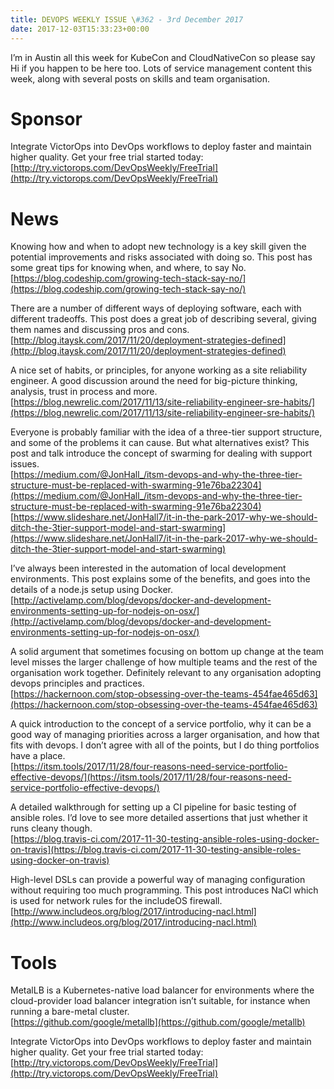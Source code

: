 ```yaml
---
title: DEVOPS WEEKLY ISSUE \#362 - 3rd December 2017 
date: 2017-12-03T15:33:23+00:00
---
```


I’m in Austin all this week for KubeCon and CloudNativeCon so please say Hi if you happen to be here too. Lots of service management content this week, along with several posts on skills and team organisation.


Sponsor
======

Integrate VictorOps into DevOps workflows to deploy faster and maintain higher quality. Get your free trial started today:
<br>[http://try.victorops.com/DevOpsWeekly/FreeTrial](http://try.victorops.com/DevOpsWeekly/FreeTrial)


News
====

Knowing how and when to adopt new technology is a key skill given the potential improvements and risks associated with doing so. This post has some great tips for knowing when, and where, to say No.
<br>[https://blog.codeship.com/growing-tech-stack-say-no/](https://blog.codeship.com/growing-tech-stack-say-no/)


There are a number of different ways of deploying software, each with different tradeoffs. This post does a great job of describing several, giving them names and discussing pros and cons.
<br>[http://blog.itaysk.com/2017/11/20/deployment-strategies-defined](http://blog.itaysk.com/2017/11/20/deployment-strategies-defined)


A nice set of habits, or principles, for anyone working as a site reliability engineer. A good discussion around the need for big-picture thinking, analysis, trust in process and more.
<br>[https://blog.newrelic.com/2017/11/13/site-reliability-engineer-sre-habits/](https://blog.newrelic.com/2017/11/13/site-reliability-engineer-sre-habits/)


Everyone is probably familiar with the idea of a three-tier support structure, and some of the problems it can cause. But what alternatives exist? This post and talk introduce the concept of swarming for dealing with support issues.
<br>[https://medium.com/@JonHall_/itsm-devops-and-why-the-three-tier-structure-must-be-replaced-with-swarming-91e76ba22304](https://medium.com/@JonHall_/itsm-devops-and-why-the-three-tier-structure-must-be-replaced-with-swarming-91e76ba22304)
<br>[https://www.slideshare.net/JonHall7/it-in-the-park-2017-why-we-should-ditch-the-3tier-support-model-and-start-swarming](https://www.slideshare.net/JonHall7/it-in-the-park-2017-why-we-should-ditch-the-3tier-support-model-and-start-swarming)


I’ve always been interested in the automation of local development environments. This post explains some of the benefits, and goes into the details of a node.js setup using Docker.
<br>[http://activelamp.com/blog/devops/docker-and-development-environments-setting-up-for-nodejs-on-osx/](http://activelamp.com/blog/devops/docker-and-development-environments-setting-up-for-nodejs-on-osx/)


A solid argument that sometimes focusing on bottom up change at the team level misses the larger challenge of how multiple teams and the rest of the organisation work together. Definitely relevant to any organisation adopting devops principles and practices.
<br>[https://hackernoon.com/stop-obsessing-over-the-teams-454fae465d63](https://hackernoon.com/stop-obsessing-over-the-teams-454fae465d63)


A quick introduction to the concept of a service portfolio, why it can be a good way of managing priorities across a larger organisation, and how that fits with devops. I don’t agree with all of the points, but I do thing portfolios have a place.
<br>[https://itsm.tools/2017/11/28/four-reasons-need-service-portfolio-effective-devops/](https://itsm.tools/2017/11/28/four-reasons-need-service-portfolio-effective-devops/)


A detailed walkthrough for setting up a CI pipeline for basic testing of ansible roles. I’d love to see more detailed assertions that just whether it runs cleany though.
<br>[https://blog.travis-ci.com/2017-11-30-testing-ansible-roles-using-docker-on-travis](https://blog.travis-ci.com/2017-11-30-testing-ansible-roles-using-docker-on-travis)


High-level DSLs can provide a powerful way of managing configuration without requiring too much programming. This post introduces NaCl which is used for network rules for the includeOS firewall.
<br>[http://www.includeos.org/blog/2017/introducing-nacl.html](http://www.includeos.org/blog/2017/introducing-nacl.html)


Tools
=====

MetalLB is a Kubernetes-native load balancer for environments where the cloud-provider load balancer integration isn’t suitable, for instance when running a bare-metal cluster.
<br>[https://github.com/google/metallb](https://github.com/google/metallb)


Integrate VictorOps into DevOps workflows to deploy faster and maintain higher quality. Get your free trial started today:
<br>[http://try.victorops.com/DevOpsWeekly/FreeTrial](http://try.victorops.com/DevOpsWeekly/FreeTrial)




